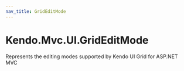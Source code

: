 ```yaml
---
nav_title: GridEditMode
---
```


# Kendo.Mvc.UI.GridEditMode

Represents the editing modes supported by Kendo UI Grid for ASP.NET MVC